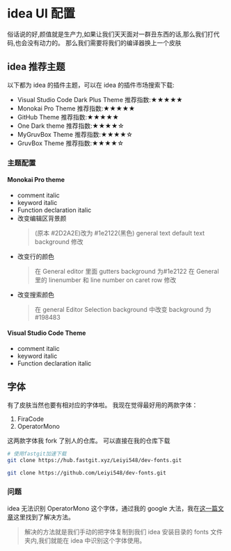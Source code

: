 # idea UI 配置

俗话说的好,颜值就是生产力,如果让我们天天面对一群丑东西的话,那么我们打代码,也会没有动力的。
那么我们需要将我们的编译器换上一个皮肤

## idea 推荐主题

以下都为 idea 的插件主题，可以在 idea 的插件市场搜索下载:

- Visual Studio Code Dark Plus Theme 推荐指数:★★★★★
- Monokai Pro Theme 推荐指数:★★★★★
- GitHub Theme 推荐指数:★★★★★
- One Dark theme 推荐指数:★★★★☆
- MyGruvBox Theme 推荐指数:★★★★☆
- GruvBox Theme 推荐指数:★★★★☆

### 主题配置

#### Monokai Pro theme

- comment italic
- keyword italic
- Function declaration italic
- 改变编辑区背景颜
  > (原本 #2D2A2E)改为 #1e2122(黑色) general text default text background 修改
- 改变行的颜色
  > 在 General editor 里面 gutters background 为#1e2122
  > 在 General 里的 linenumber 和 line number on caret row 修改
- 改变搜索颜色
  > 在 general Editor Selection background 中改变 background 为#198483

#### Visual Studio Code Theme

- comment italic
- keyword italic
- Function declaration italic

## 字体

有了皮肤当然也要有相对应的字体啦。
我现在觉得最好用的两款字体：

1. FiraCode
2. OperatorMono

这两款字体我 fork 了别人的仓库。
可以直接在我的仓库下载

```sh
# 使用fastgit加速下载
git clone https://hub.fastgit.xyz/Leiyi548/dev-fonts.git

git clone https://github.com/Leiyi548/dev-fonts.git
```

### 问题

idea 无法识别 OperatorMono 这个字体，通过我的 google 大法，我在[这一篇文章](https://youtrack.jetbrains.com/issue/IDEA-180897#focus=streamItem-27-3474742.0-0)这里找到了解决方法。

> 解决的方法就是我们手动的把字体复制到我们 idea 安装目录的 fonts 文件夹内,我们就能在 idea 中识别这个字体使用。
